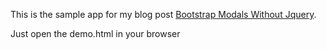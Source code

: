 This is the sample app for my blog post [Bootstrap Modals Without Jquery](https://blog.carsonevans.ca/2020/08/08/bootstrap-modals-without-jquery/).

Just open the demo.html in your browser

